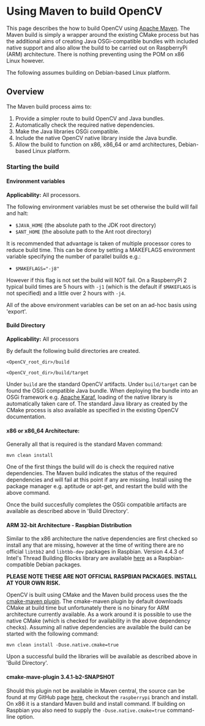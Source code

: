 # Using Maven to build OpenCV

This page describes the how to build OpenCV using [Apache Maven](http://maven.apache.org/index.html). The Maven build is simply a wrapper around the existing CMake process but has the additional aims of creating Java OSGi-compatible bundles with included native support and also allow the build to be carried out on RaspberryPi (ARM) architecture. There is nothing preventing using the POM on x86 Linux however.

The following assumes building on Debian-based Linux platform.

## Overview
The Maven build process aims to:
  1. Provide a simpler route to build OpenCV and Java bundles.
  2. Automatically check the required native dependencies.
  3. Make the Java libraries OSGi compatible.
  4. Include the native OpenCV native library inside the Java bundle.
  5. Allow the build to function on x86, x86_64 or amd architectures, Debian-based Linux platform.

### Starting the build
#### Environment variables
**Applicability:** All processors.

   The following environment variables must be set otherwise the build will fail and halt:

   * `$JAVA_HOME` (the absolute path to the JDK root directory)
   * `$ANT_HOME` (the absolute path to the Ant root directory)

It is recommended that advantage is taken of multiple processor cores to reduce build time. This can be done by setting a MAKEFLAGS environment variable specifying the number of parallel builds e.g.:

   * `$MAKEFLAGS="-j8"`

However if this flag is not set the build will NOT fail. On a RaspberryPi 2 typical build times are 5 hours with `-j1` (which is the default if `$MAKEFLAGS` is not specified) and a little over 2 hours with `-j4`.

All of the above environment variables can be set on an ad-hoc basis using 'export'.
#### Build Directory
**Applicability:** All processors

By default the following build directories are created.

`<OpenCV_root_dir>/build`

`<OpenCV_root_dir>/build/target`

Under `build` are the standard OpenCV artifacts. Under `build/target` can be found the OSGi compatible Java bundle. When deploying the bundle into an OSGi framework e.g. [Apache Karaf](http://karaf.apache.org/), loading of the native library is automatically taken care of. The standard Java library as created by the CMake process is also available as specified in the existing OpenCV documentation.
#### x86 or x86_64 Architecture:
Generally all that is required is the standard Maven command:

`mvn clean install`

One of the first things the build will do is check the required native dependencies. The Maven build indicates the status of the required dependencies and will fail at this point if any are missing. Install using the package manager e.g. aptitude or apt-get, and restart the build with the above command.

Once the build succesfully completes the OSGi compatible artifacts are available as described above in 'Build Directory'.

#### ARM 32-bit Architecture - Raspbian Distribution
Similar to the x86 architecture the native dependencies are first checked so install any that are missing, however at the time of writing there are no official `libtbb2` and `libtbb-dev` packages in Raspbian. Version 4.4.3 of Intel's Thread Building Blocks library are available [here](http://www.javatechnics.com/thread-building-blocks-tbb-4-4-3-for-raspbian) as a Raspbian-compatible Debian packages.

**PLEASE NOTE THESE ARE NOT OFFICIAL RASPBIAN PACKAGES. INSTALL AT YOUR OWN RISK.**

OpenCV is built using CMake and the Maven build process uses the the [cmake-maven plugin](https://github.com/cmake-maven-project/cmake-maven-project). The cmake-maven plugin by default downloads CMake at build time but unfortunately there is no binary for ARM architecture currently available. As a work around it is possible to use the native CMake (which is checked for availability in the above dependency checks). Assuming all native dependencies are available the build can be started with the following command:

`mvn clean install -Duse.native.cmake=true`

Upon a successful build the libraries will be available as described above in 'Build Directory'.

#### cmake-mave-plugin 3.4.1-b2-SNAPSHOT
Should this plugin not be available in Maven central, the source can be found at my GitHub page [here](https://github.com/jtkb/cmake-maven-project), checkout the `raspberrypi` branch and install. On x86 it is a standard Maven build and install command. If building on Raspbian you also need to supply the `-Duse.native.cmake=true` command-line option.
